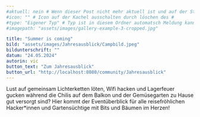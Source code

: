 ```yaml
---
#aktuell: nein # Wenn dieser Post nicht mehr aktuell ist und auf der Startseite angezeigt werden soll, kann das # entfernt werden
#icon: "" # Icon auf der Kachel ausschalten durch löschen des #
#type: "Eigener Typ" # Typ ist in diesem Ordner automatsch Meldung kann aber hier überschrieben werden z.B. mit "Veröffentlichung" - der Typ erscheint in der Kachel
#imagepath: "assets/images/gallery-example-3-cropped.jpg"

title: "Summer is coming"
bild: "assets/images/Jahresausblick/Campbild.jpeg"
bildunterschrift: ""
datum: "24.05.2024"
autorin: vic
button_text: "Zum Jahresausblick"
button_url: "http://localhost:8080/community/Jahresausblick"
---
```

Lust auf gemeinsam Lichterketten löten, Wifi hacken und Lagerfeuer gucken während die Chilis auf dem Balkon und der Gemüsegarten zu Hause gut versorgt sind? Hier kommt der Eventüberblick für alle reisefröhlichen Hacker*innen und Gartensüchtige mit Bits und Bäumen im Herzen!

